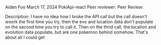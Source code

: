 Aiden Foo
March 17, 2024
PokiApi-react
Peer reviewer:
Peer Review:

Description:
I have no idea how I broke the API call but the call doesn't woork the first time you try, then the evo and location data don't populate on the second time you try to call it. Then on the thrid call, the location and evolution data populate, but are one pokemon behind somehow.
That's about all I could get
